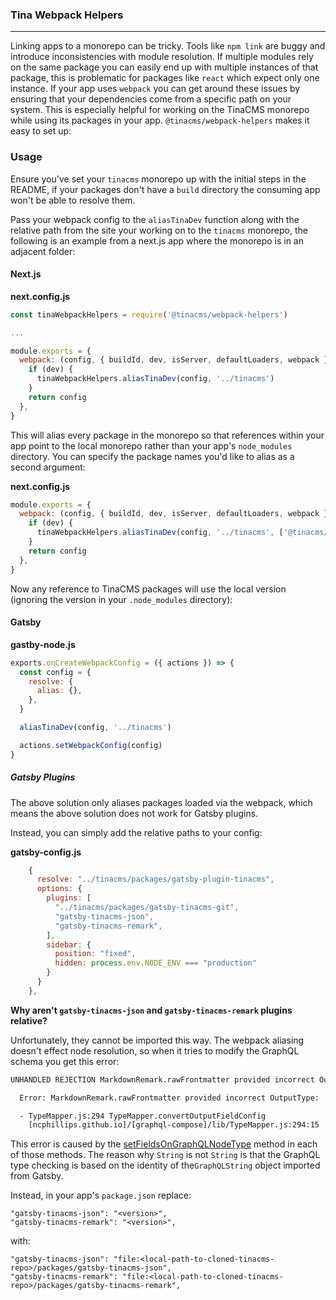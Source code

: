 ### Tina Webpack Helpers

---

Linking apps to a monorepo can be tricky. Tools like `npm link` are buggy and introduce inconsistencies with module resolution. If multiple modules rely on the same package you can easily end up with multiple instances of that package, this is problematic for packages like `react` which expect only one instance. If your app uses `webpack` you can get around these issues by ensuring that your dependencies come from a specific path on your system. This is especially helpful for working on the TinaCMS monorepo while using its packages in your app. `@tinacms/webpack-helpers` makes it easy to set up:

### Usage

Ensure you've set your `tinacms` monorepo up with the initial steps in the README, if your packages don't have a `build` directory the consuming app won't be able to resolve them.

Pass your webpack config to the `aliasTinaDev` function along with the relative path from the site your working on to the `tinacms` monorepo, the following is an example from a next.js app where the monorepo is in an adjacent folder:

#### Next.js

**next.config.js**

```js
const tinaWebpackHelpers = require('@tinacms/webpack-helpers')

...

module.exports = {
  webpack: (config, { buildId, dev, isServer, defaultLoaders, webpack }) => {
    if (dev) {
      tinaWebpackHelpers.aliasTinaDev(config, '../tinacms')
    }
    return config
  },
}
```

This will alias every package in the monorepo so that references within your app point to the local monorepo rather than your app's `node_modules` directory.
You can specify the package names you'd like to alias as a second argument:

**next.config.js**
```js
module.exports = {
  webpack: (config, { buildId, dev, isServer, defaultLoaders, webpack }) => {
    if (dev) {
      tinaWebpackHelpers.aliasTinaDev(config, '../tinacms', ['@tinacms/forms'])
    }
    return config
  },
}
```

Now any reference to TinaCMS packages will use the local version (ignoring the version in your `.node_modules` directory):

#### Gatsby

**gastby-node.js**

```js
exports.onCreateWebpackConfig = ({ actions }) => {
  const config = {
    resolve: {
      alias: {},
    },
  }

  aliasTinaDev(config, '../tinacms')

  actions.setWebpackConfig(config)
}
```

##### Gatsby Plugins

The above solution only aliases packages loaded via the webpack, which
means the above solution does not work for Gatsby plugins.

Instead, you can simply add the relative paths to your config:

**gatsby-config.js**

```js
    {
      resolve: "../tinacms/packages/gatsby-plugin-tinacms",
      options: {
        plugins: [
          "../tinacms/packages/gatsby-tinacms-git",
          "gatsby-tinacms-json",
          "gatsby-tinacms-remark",
        ],
        sidebar: {
          position: "fixed",
          hidden: process.env.NODE_ENV === "production"
        }
      }
    },
```

**Why aren't `gatsby-tinacms-json` and `gatsby-tinacms-remark` plugins relative?**

Unfortunately, they cannot be imported this way. The webpack aliasing doesn't effect
node resolution, so when it tries to modify the GraphQL schema you get this error:

```bash
UNHANDLED REJECTION MarkdownRemark.rawFrontmatter provided incorrect OutputType: 'String'

  Error: MarkdownRemark.rawFrontmatter provided incorrect OutputType: 'String'

  - TypeMapper.js:294 TypeMapper.convertOutputFieldConfig
    [ncphillips.github.io]/[graphql-compose]/lib/TypeMapper.js:294:15
```

This error is caused by the [setFieldsOnGraphQLNodeType](https://github.com/tinacms/tinacms/blob/master/packages/gatsby-tinacms-remark/gatsby-node.js#L18)
method in each of those methods. The reason why `String` is not `String` is
that the GraphQL type checking is based on the identity of the`GraphQLString`
object imported from Gatsby.

Instead, in your app's `package.json` replace:

```
"gatsby-tinacms-json": "<version>",
"gatsby-tinacms-remark": "<version>",
```

with:

```
"gatsby-tinacms-json": "file:<local-path-to-cloned-tinacms-repo>/packages/gatsby-tinacms-json",
"gatsby-tinacms-remark": "file:<local-path-to-cloned-tinacms-repo>/packages/gatsby-tinacms-remark",
```
